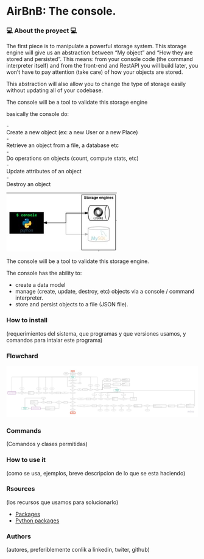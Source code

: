 # AirBnB: The console.

### :computer: About the proyect :computer:
The first piece is to manipulate a powerful storage system. This storage engine will give us an abstraction between “My object” and “How they are stored and persisted”. This means: from your console code (the command interpreter itself) and from the front-end and RestAPI you will build later, you won’t have to pay attention (take care) of how your objects are stored.

This abstraction will also allow you to change the type of storage easily without updating all of your codebase.

The console will be a tool to validate this storage engine

basically the console do:

-<br>Create a new object (ex: a new User or a new Place)</br>
-<br>Retrieve an object from a file, a database etc</br>
-<br>Do operations on objects (count, compute stats, etc)</br>
-<br>Update attributes of an object</br>
-<br>Destroy an object</br>

![Objetive Console](https://github.com/caramonp/AirBnB_clone/blob/main/images/objetive_console.JPG)


The console will be a tool to validate this storage engine.

The console has the ability to:
- create a data model
- manage (create, update, destroy, etc) objects via a console / command interpreter.
- store and persist objects to a file (JSON file).

### How to install
(requerimientos del sistema, que programas y que versiones usamos, y comandos para intalar este programa)


### Flowchard
<p>
<a href="https://miro.com/app/board/o9J_l9Ohrcw=/?moveToWidget=3074457360852427129&cot=14">
<img src=https://github.com/caramonp/AirBnB_clone/blob/main/images/Airbnb_c14_flowchard.jpg">
</a>
</p>


### Commands
(Comandos y clases permitidas)
### How to use it
(como se usa, ejemplos, breve descripcion de lo que se esta haciendo)

### Rsources
(los recursos que usamos para solucionarlo)

- [Packages](https://docs.python.org/3.4/tutorial/modules.html#packages)
- [Python packages](https://intranet.hbtn.io/concepts/66)

### Authors
(autores, preferiblemente conlik a linkedin, twiter, github)

